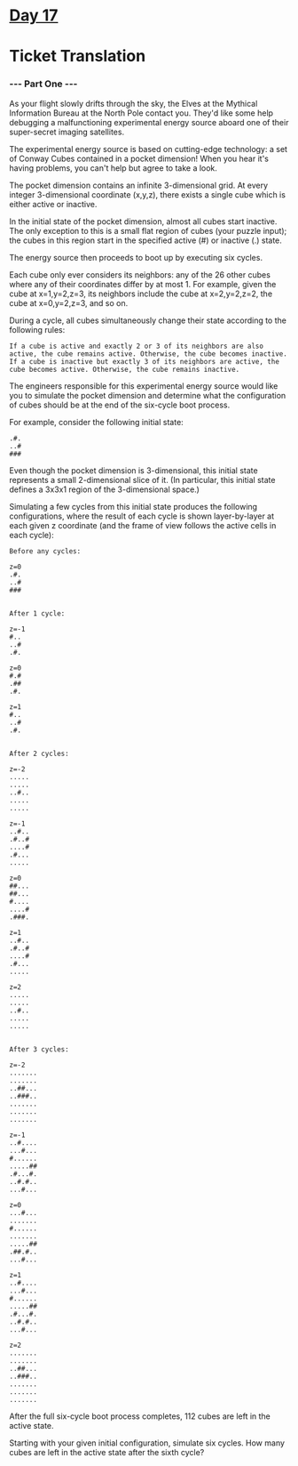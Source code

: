 # [Day 17](https://adventofcode.com/2020/day/17)

# Ticket Translation

### --- Part One ---
As your flight slowly drifts through the sky, the Elves at the Mythical Information Bureau at the North Pole contact you. They'd like some help debugging a malfunctioning experimental energy source aboard one of their super-secret imaging satellites.

The experimental energy source is based on cutting-edge technology: a set of Conway Cubes contained in a pocket dimension! When you hear it's having problems, you can't help but agree to take a look.

The pocket dimension contains an infinite 3-dimensional grid. At every integer 3-dimensional coordinate (x,y,z), there exists a single cube which is either active or inactive.

In the initial state of the pocket dimension, almost all cubes start inactive. The only exception to this is a small flat region of cubes (your puzzle input); the cubes in this region start in the specified active (#) or inactive (.) state.

The energy source then proceeds to boot up by executing six cycles.

Each cube only ever considers its neighbors: any of the 26 other cubes where any of their coordinates differ by at most 1. For example, given the cube at x=1,y=2,z=3, its neighbors include the cube at x=2,y=2,z=2, the cube at x=0,y=2,z=3, and so on.

During a cycle, all cubes simultaneously change their state according to the following rules:

    If a cube is active and exactly 2 or 3 of its neighbors are also active, the cube remains active. Otherwise, the cube becomes inactive.
    If a cube is inactive but exactly 3 of its neighbors are active, the cube becomes active. Otherwise, the cube remains inactive.

The engineers responsible for this experimental energy source would like you to simulate the pocket dimension and determine what the configuration of cubes should be at the end of the six-cycle boot process.

For example, consider the following initial state:
```
.#.
..#
###
```
Even though the pocket dimension is 3-dimensional, this initial state represents a small 2-dimensional slice of it. (In particular, this initial state defines a 3x3x1 region of the 3-dimensional space.)

Simulating a few cycles from this initial state produces the following configurations, where the result of each cycle is shown layer-by-layer at each given z coordinate (and the frame of view follows the active cells in each cycle):
```
Before any cycles:

z=0
.#.
..#
###


After 1 cycle:

z=-1
#..
..#
.#.

z=0
#.#
.##
.#.

z=1
#..
..#
.#.


After 2 cycles:

z=-2
.....
.....
..#..
.....
.....

z=-1
..#..
.#..#
....#
.#...
.....

z=0
##...
##...
#....
....#
.###.

z=1
..#..
.#..#
....#
.#...
.....

z=2
.....
.....
..#..
.....
.....


After 3 cycles:

z=-2
.......
.......
..##...
..###..
.......
.......
.......

z=-1
..#....
...#...
#......
.....##
.#...#.
..#.#..
...#...

z=0
...#...
.......
#......
.......
.....##
.##.#..
...#...

z=1
..#....
...#...
#......
.....##
.#...#.
..#.#..
...#...

z=2
.......
.......
..##...
..###..
.......
.......
.......
```
After the full six-cycle boot process completes, 112 cubes are left in the active state.

Starting with your given initial configuration, simulate six cycles. How many cubes are left in the active state after the sixth cycle?
